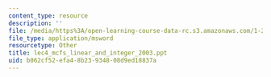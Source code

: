 ```yaml
---
content_type: resource
description: ''
file: /media/https%3A/open-learning-course-data-rc.s3.amazonaws.com/1-206j-airline-schedule-planning-spring-2003/b062cf52efa48b23934808d9ed18837a_lec4_mcfs_linear_and_integer_2003.ppt
file_type: application/msword
resourcetype: Other
title: lec4_mcfs_linear_and_integer_2003.ppt
uid: b062cf52-efa4-8b23-9348-08d9ed18837a
---
```

